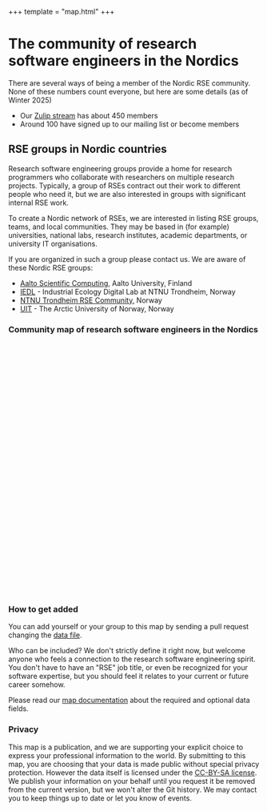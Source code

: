 +++
template = "map.html"
+++

# The community of research software engineers in the Nordics

There are several ways of being a member of the Nordic RSE community. None of
these numbers count everyone, but here are some details (as of Winter 2025)
 - Our [Zulip stream](https://coderefinery.zulipchat.com) has about 450 members
 - Around 100 have signed up to our mailing list or become members

## RSE groups in Nordic countries

Research software engineering groups provide a home for research programmers
who collaborate with researchers on multiple research projects.
Typically, a group of RSEs contract out their work to different people
who need it, but we are also interested in groups with significant
internal RSE work.

To create a Nordic network of RSEs, we are
interested in listing RSE groups, teams, and local communities.  They
may be based in (for example) universities, national labs, research
institutes, academic departments, or university IT organisations.

If you are organized in such a group please contact us.
We are aware of these Nordic RSE groups:

- [Aalto Scientific Computing](https://scicomp.aalto.fi/rse/), Aalto University, Finland
- [IEDL](https://iedl.no) - Industrial Ecology Digital Lab at NTNU Trondheim, Norway
- [NTNU Trondheim RSE Community](http://rse.org.ntnu.no/), Norway
- [UIT](https://research-software.uit.no/) - The Arctic University of Norway, Norway


### Community map of research software engineers in the Nordics

<div id="mapid" style="width: 100%; height: 500px;"></div>

### How to get added

You can add yourself or your group to this map by sending a pull request changing the
[data file](https://github.com/nordic-rse/map/blob/main/data.yml).

Who can be included?  We don't strictly define it right
now, but welcome anyone who feels a connection to
the research software engineering spirit.  You don't
have to have an "RSE" job title, or even be recognized
for your software expertise, but you should feel it
relates to your current or future career somehow.

Please read our [map documentation](https://github.com/nordic-rse/map/blob/main/README.md) about the required and optional data fields.


### Privacy

This map is a publication, and we are supporting your explicit choice to
express your professional information to the world.  By submitting to this map,
you are choosing that your data is made public without special privacy
protection. However the data itself is licensed under the [CC-BY-SA
license](https://creativecommons.org/licenses/by-sa/4.0/).  We publish your
information on your behalf until you request it be removed from the current
version, but we won't alter the Git history. We may contact you to keep things
up to date or let you know of events.
